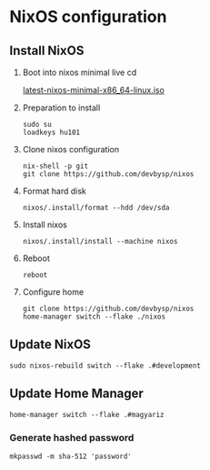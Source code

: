 # NixOS configuration

## Install NixOS
1. Boot into nixos minimal live cd

   [latest-nixos-minimal-x86_64-linux.iso](https://channels.nixos.org/nixos-23.11/latest-nixos-minimal-x86_64-linux.iso)

2. Preparation to install
    ```shell
    sudo su
    loadkeys hu101
    ```
3. Clone nixos configuration
    ```shell
    nix-shell -p git 
    git clone https://github.com/devbysp/nixos
    ```
4. Format hard disk
    ```shell
    nixos/.install/format --hdd /dev/sda
    ```
5. Install nixos
    ```shell
    nixos/.install/install --machine nixos
    ```
6. Reboot
    ```shell
    reboot
    ```
7. Configure home
    ```shell
    git clone https://github.com/devbysp/nixos
    home-manager switch --flake ./nixos
    ```

## Update NixOS

```shell
sudo nixos-rebuild switch --flake .#development
```

## Update Home Manager
```shell
home-manager switch --flake .#magyariz
```

### Generate hashed password
```shell
mkpasswd -m sha-512 'password'
```


